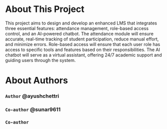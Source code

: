 # About This Project

This project aims to design and develop an enhanced LMS that integrates three essential 
features: attendance management, role-based access control, and an AI-powered chatbot. The 
attendance module will ensure accurate, real-time tracking of student participation, reduce 
manual effort, and minimize errors. Role-based access will ensure that each user role has access 
to specific tools and features based on their responsibilities. The AI chatbot will serve as a 
virtual assistant, offering 24/7 academic support and guiding users through the system.

# About Authors
### `Author` @ayushchettri

### `Co-author` @sunar9611

### `Co-author` 